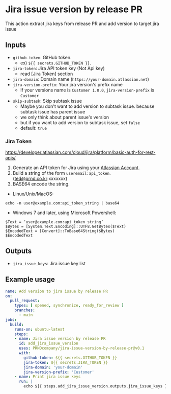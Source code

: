 # Jira issue version by release PR
This action extract jira keys from release PR and add version to target jira issue

## Inputs
- `github-token`: GitHub token. 
  - ex) `${{ secrets.GITHUB_TOKEN }}`.
- `jira-token`: Jira API token key (Not Api key)
  - read [Jira Token] section
- `jira-domain`: Domain name (`https://your-domain.atlassian.net`)
- `jira-version-prefix`: Your jira version's prefix name
  - If your versions name is `Customer 1.0.0`, `jira-version-prefix` is `Customer`
- `skip-subtask`: Skip subtask issue
  - Maybe you don't want to add version to subtask issue. because subtask issue has parent issue
  - we only think about parent issue's version
  - but if you want to add version to subtask issue, set `false` 
  - default: `true`

### Jira Token
https://developer.atlassian.com/cloud/jira/platform/basic-auth-for-rest-apis/

1. Generate an API token for Jira using your [Atlassian Account](https://id.atlassian.com/manage/api-tokens).
2. Build a string of the form `useremail:api_token`. (ted@prnd.co.kr:xxxxxxx) 
3. BASE64 encode the string.
- Linux/Unix/MacOS:
```
echo -n user@example.com:api_token_string | base64
```
- Windows 7 and later, using Microsoft Powershell:
```
$Text = ‘user@example.com:api_token_string’
$Bytes = [System.Text.Encoding]::UTF8.GetBytes($Text)
$EncodedText = [Convert]::ToBase64String($Bytes)
$EncodedText
```


## Outputs
- `jira_issue_keys`: Jira issue key list 


## Example usage
```yaml
name: Add version to jira issue by release PR
on:
  pull_request:
    types: [ opened, synchronize, ready_for_review ]
    branches:
      - main
jobs:
  build:
    runs-on: ubuntu-latest
    steps:
    - name: Jira issue version by release PR
      id: add_jira_issue_version
      uses: PRNDcompany/jira-issue-version-by-release-pr@v0.1
      with:
        github-token: ${{ secrets.GITHUB_TOKEN }}
        jira-token: ${{ secrets.JIRA_TOKEN }}
        jira-domain: 'your-domain'
        jira-version-prefix: 'Customer'
    - name: Print jira issue keys
      run: |
        echo ${{ steps.add_jira_issue_version.outputs.jira_issue_keys }}
```
